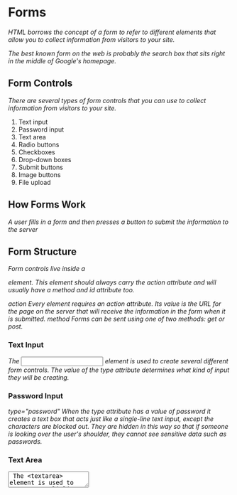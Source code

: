 # Forms

*HTML borrows the concept of a form to refer to different elements that allow you to collect information from visitors to your site.*

*The best known form on the web is probably the search box that sits right in the middle of Google's homepage.*

## Form Controls

*There are several types of form controls that you can use to collect information from visitors to your site.*

1. Text input
2. Password input
3. Text area
4. Radio buttons
5. Checkboxes
6. Drop-down boxes
7. Submit buttons
8. Image buttons
9. File upload

## How Forms Work

*A user fills in a form and then presses a button to submit the information to the server*

## Form Structure

*Form controls live inside a <form> element. This element should always carry the action attribute and will usually have a method and id attribute too.*

*action Every <form> element requires an action attribute. Its value is the URL for the page on the server that will receive the information in the form when it is submitted. method Forms can be sent using one of two methods: get or post.*

### Text Input

*The <input> element is used to create several different form controls. The value of the type attribute determines what kind of input they will be creating.*

### Password Input

*type="password" When the type attribute has a value of password it creates a text box that acts just like a single-line text input, except the characters are blocked out. They are hidden in this way so that if someone is looking over the user's shoulder, they cannot see sensitive data such as passwords.*

### Text Area

*<textarea> The <textarea> element is used to create a mutli-line text input. Unlike other input elements this is not an empty element. It should therefore have an opening and a closing tag.*

### Radio Button

*type="radio" Radio buttons allow users to pick just one of a number of options.*

### Checkbox

*type="checkbox" Checkboxes allow users to select (and unselect) one or more options in answer to a question*

### Drop Down List Box

*A drop down list box (also known as a select box) allows users to select one option from a drop down list.*

### Multiple Select Box

#### File Input Box

*If you want to allow users to upload a file (for example an image, video, mp3, or a PDF), you will need to use a file input box.*

### Submit Button

*type="submit" The submit button is used to send a form to the server.*

#### Grouping Form Elements

*You can group related form controls together inside the element. This is particularly helpful for longer forms.*

### Form Validation

*You have probably seen forms on the web that give users messages if the form control has not been filled in correctly; this is known as form validation.*

### HTML5: Date Input

*Many forms need to gather information such as dates, email addresses, and URLs. This has traditionally been done using text inputs.*

### Email & URL Input

*HTML5 has also introduced inputs that allow visitors to enter email addresses and URLs. Browsers that do not support these input types will just treat them as text boxes.*

1. type="email" If you ask a user for an email address, you can use the email input. Browsers that support HTML5 validation will check that the user has provided information in the correct format of an email address. Some smart phones also optimize their keyboard to display the keys you are most likely to need when entering an email address (such as the @ symbol).

3. type="url" A URL input can be used when you are asking a user for a web page address. Browsers that support HTML5 validation will check that the user has provided information in the format of a URL. Some smart phones also optimize their keyboard to display the keys you are most likely to need when entering a URL.

### HTML5: Search Input

*If you want to create a single line text box for search queries, HTML5 provides a special type of input for that purpose.*

### Images for Bullets

*You can specify an image to act as a bullet point using the list-style-image property. The value starts with the letters url and is followed by a pair of parentheses. Inside the parentheses, the path to the image is given inside double quotes.*

### Positioning the Marker

*Lists are indented into the page by default and the list-style�position property indicates whether the marker should appear on the inside or the outside of the box containing the main points. This property can take one of two values:*

1. outside
2. inside

### List Shorthand

*As with several of the other CSS properties, there is a property that acts as a shorthand for list styles. It is called list-style, and it allows you to express the markers' style, image and position properties in any order.*

### Table Properties

*You have already met several properties that are commonly used with tables. Here we will put them together in a single example using the following.*

1. width to set the width of the table.
2. padding to set the space between the border of each table cell and its content.
3. text-transform to convert the content of the table headers to uppercase.
4. etter-spacing, font-size to add additional styling to the content of the table headers.
5. border-top, border-bottom to set borders above and below the table headers.
6. text-align to align the writing to the left of some table cells and to the right of the others.
7. background-color to change the background color of the alternating table rows.
8. hover to highlight a table row when a user's mouse goes over it.

### Cursor Styles

*he cursor property allows you to control the type of mouse cursor that should be displayed to users. For example, on a form you might set the cursor to be a hand when the user hovers over it. Here are the most commonly used values for this property*

### Web Developer Toolbar

*This helpful extension for Firefox and Chrome provides tools to show you the CSS styles that apply to an element when you hover over it, along with the structure of the HTML.*

### Events

*When you browse the web, your browser registers different types of events. It's the browser's way of saying, "Hey, this just happened." Your script can then respond to these events.*

### HOW EVENTS TRIGGER JAVASCRIPT CODE

*When the user interacts with the HTML on a web page, there are three steps involved in getting it to trigger some JavaScript code. Together these steps are known as event handling.*

*Select t he element node(s) you want the script to respond to.*

*Indicate which event on the selected node(s) will trigger the response.*

*State the code you want to run when the event occurs. HTML EVENT HANDLER ATTRIBUTES (DO NOT USE).*

*TRADITIONAL DOM EVENT HANDLERS All modern browsers understand this way of creating an event handler, but you can only attach one function to each event handler.*

*Event listeners are a more recent approach to handling events. They can deal with more than one function at a time but they are not supported in older browsers.*

### THE EVENT OBJECT

*When an event occurs, the event object tells you information about the event, and the element it happened upon.*

*Below you can see how you get the event object in IES-8. It is not passed automatically to event handler/listener functions; but it is available as a child of the window object.*

### EVENT DELEGATION

*Creating event listeners for a lot of elements can slow down a page, but event flow allows you to listen for an event on a parent element.*

### USER INTERFACE EVENTS

*User interface CUI) events occur as a result of interaction with the browser window rather than the HTML page contained within it, e.g., a page having loaded or the browser window being resized.*

### FOCUS & BLUR EVENTS

*The HTML elements you can interact with, such as links and form elements, can gain focus. These events fire when they gain or lose focus.*

### MUTATION EVENTS & OBSERVERS

*Whenever elements are added to or removed from the DOM, its structure changes. This change triggers a mutation event.*
